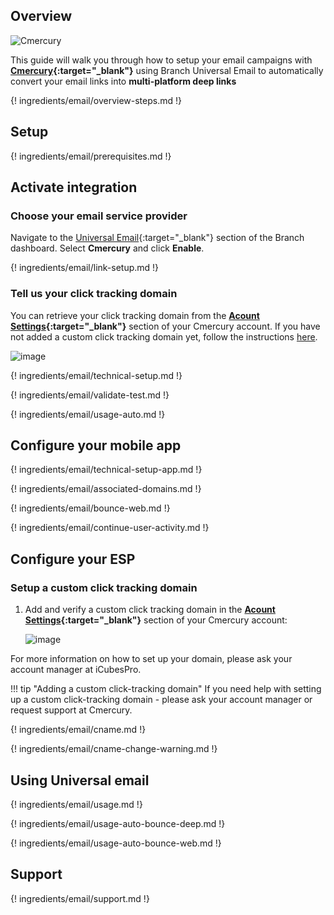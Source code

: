 ## Overview

![Cmercury](https://cdn.branch.io/branch-assets/ad-partner-manager//cmercury_logo-1570600334548.png)

This guide will walk you through how to setup your email campaigns with **[Cmercury](https://cmercury.com/){:target="\_blank"}** using Branch Universal Email to automatically convert your email links into **multi-platform deep links**

{! ingredients/email/overview-steps.md !}

## Setup

{! ingredients/email/prerequisites.md !}

## Activate integration

### Choose your email service provider

Navigate to the [Universal Email](https://dashboard.branch.io/email){:target="\_blank"} section of the Branch dashboard. Select <notranslate>**Cmercury**</notranslate> and click <notranslate>**Enable**</notranslate>.

{! ingredients/email/link-setup.md !}

### Tell us your click tracking domain

You can retrieve your click tracking domain from the <notranslate>**[Acount Settings](https://app.icubespro.com/Masters/AccountSettings){:target="\_blank"}**</notranslate> section of your Cmercury account. If you have not added a custom click tracking domain yet, follow the instructions [here](#setup-a-custom-click-tracking-domain).

![image](/_assets/img/pages/email/icubes_pro/cmercury-setup.png)

{! ingredients/email/technical-setup.md !}

{! ingredients/email/validate-test.md !}

{! ingredients/email/usage-auto.md !}

## Configure your mobile app

{! ingredients/email/technical-setup-app.md !}

{! ingredients/email/associated-domains.md !}

{! ingredients/email/bounce-web.md !}

{! ingredients/email/continue-user-activity.md !}

## Configure your ESP

### Setup a custom click tracking domain

1. Add and verify a custom click tracking domain in the <notranslate>**[Acount Settings](https://app.icubespro.com/Masters/AccountSettings){:target="\_blank"}**</notranslate> section of your Cmercury account:

    ![image](/_assets/img/pages/email/icubes_pro/create-domain.png)

For more information on how to set up your domain, please ask your account manager at iCubesPro.

!!! tip "Adding a custom click-tracking domain"
    If you need help with setting up a custom click-tracking domain - please ask your account manager or request support at Cmercury.

{! ingredients/email/cname.md !}

{! ingredients/email/cname-change-warning.md !}

## Using Universal email

{! ingredients/email/usage.md !}

{! ingredients/email/usage-auto-bounce-deep.md !}

{! ingredients/email/usage-auto-bounce-web.md !}

## Support

{! ingredients/email/support.md !}

